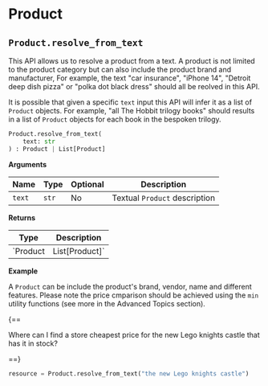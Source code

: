 # Product

## `Product.resolve_from_text`

This API allows us to resolve a product from a text. A product is not limited to the product category but can also include the product brand and manufacturer, For example, the text "car insurance", "iPhone 14", "Detroit deep dish pizza" or "polka dot black dress" should all be reolved in this API.

It is possible that given a specific `text` input this API will infer it as a list of `Product` objects. For example, "all The Hobbit trilogy books" should results in a list of `Product` objects for each book in the bespoken trilogy.

``` py
Product.resolve_from_text(
    text: str
) : Product | List[Product]
```

**Arguments**

| Name          | Type          | Optional  | Description                              |
| ------------- | --------------| --------- | ---------------------------------------- |
| `text`        | `str`         | No        | Textual `Product` description        |

**Returns**

| Type          | Description       |
| ------------- | ----------------- |
| `Product | List[Product]`    | `Product` object or a list of `Product` objects based on the `text` parameter to this function. |

**Example**

A `Product` can be include the product's brand, vendor, name and different features. Please note the price cmparison should be achieved using the `min` utility functions (see more in the Advanced Topics section).

{==

Where can I find a store cheapest price for the new Lego knights castle that has it in stock?

==}

``` py
resource = Product.resolve_from_text("the new Lego knights castle")
```
